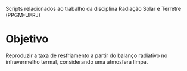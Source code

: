 Scripts relacionados ao trabalho da disciplina Radiação Solar e Terretre (PPGM-UFRJ)

# Objetivo

Reproduzir a taxa de resfriamento a partir do balanço radiativo no infravermelho termal, considerando uma atmosfera limpa. 
